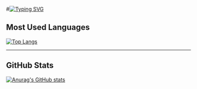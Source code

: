#[![Typing SVG](https://readme-typing-svg.demolab.com?font=Fira+Code&weight=500&size=31&pause=1000&color=F1FDE6&width=435&lines=Welcome+Visitor)](https://git.io/typing-svg)


## Most Used Languages
[![Top Langs](https://github-readme-stats.vercel.app/api/top-langs/?username=mahmoudessam16&layout=compact&theme=radical)](https://github.com/anuraghazra/github-readme-stats)

---

## GitHub Stats
[![Anurag's GitHub stats](https://github-readme-stats.vercel.app/api?username=mahmoudessam16&show_icons=true&theme=radical)](https://github.com/anuraghazra/github-readme-stats)

<!---
mahmoudessam16/mahmoudessam16 is a ✨ special ✨ repository because its `README.md` (this file) appears on your GitHub profile.
You can click the Preview link to take a look at your changes.
--->
